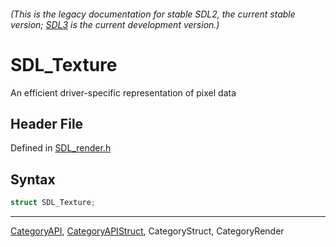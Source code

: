 ###### (This is the legacy documentation for stable SDL2, the current stable version; [SDL3](https://wiki.libsdl.org/SDL3/) is the current development version.)
# SDL_Texture

An efficient driver-specific representation of pixel data

## Header File

Defined in [SDL_render.h](https://github.com/libsdl-org/SDL/blob/SDL2/include/SDL_render.h)

## Syntax

```c
struct SDL_Texture;
```

----
[CategoryAPI](CategoryAPI), [CategoryAPIStruct](CategoryAPIStruct), CategoryStruct, CategoryRender


